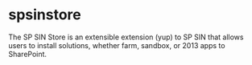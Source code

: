 # spsinstore
The SP SIN Store is an extensible extension (yup) to SP SIN that allows users to install solutions, whether farm, sandbox, or 2013 apps to SharePoint. 
